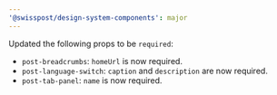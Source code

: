```yaml
---
'@swisspost/design-system-components': major
---
```


Updated the following props to be `required`:

- `post-breadcrumbs`: `homeUrl` is now required.
- `post-language-switch`: `caption` and `description` are now required.
- `post-tab-panel`: `name` is now required.
